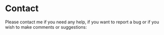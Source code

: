 # Contact

Please contact me if you need any help, if you want to report a bug or if you
wish to make comments or suggestions:
